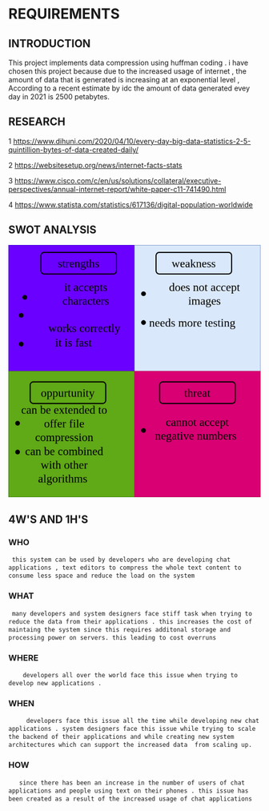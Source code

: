 # REQUIREMENTS
## INTRODUCTION 

This project implements data compression using huffman coding . i have chosen this project because due to the increased usage of internet , the amount of data that is generated is increasing at an exponential level , According to a recent estimate by idc the amount of data generated evey day in 2021 is 2500 petabytes. 


## RESEARCH 

1 https://www.dihuni.com/2020/04/10/every-day-big-data-statistics-2-5-quintillion-bytes-of-data-created-daily/

2 https://websitesetup.org/news/internet-facts-stats 

3 https://www.cisco.com/c/en/us/solutions/collateral/executive-perspectives/annual-internet-report/white-paper-c11-741490.html

4 https://www.statista.com/statistics/617136/digital-population-worldwide

## SWOT ANALYSIS 

 <img src="swot analysis.png" alt="swot analysis "/>








## 4W'S AND 1H'S


 ### WHO 
     this system can be used by developers who are developing chat applications , text editors to compress the whole text content to consume less space and reduce the load on the system 

 ### WHAT 
     many developers and system designers face stiff task when trying to reduce the data from their applications . this increases the cost of maintaing the system since this requires additonal storage and processing power on servers. this leading to cost overruns 

 ### WHERE 
        developers all over the world face this issue when trying to develop new applications .
 ### WHEN
         developers face this issue all the time while developing new chat applications . system designers face this issue while trying to scale the backend of their applications and while creating new system architectures which can support the increased data  from scaling up.
 ### HOW 
       since there has been an increase in the number of users of chat applications and people using text on their phones . this issue has been created as a result of the increased usage of chat applications 
